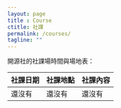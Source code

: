 ```yaml
---
layout: page
title : Course
ctitle: 社課
permalink: /courses/
tagline: ""
---
```


開源社的社課場時間與場地表：

<table>
  <thead>
    <tr>
      <th>社課日期</th>
      <th>社課地點</th>
      <th>社課內容</th>
    </tr>
  </thead>
  <tbody>
    <tr>
      <td>還沒有</td>
      <td>還沒有</td>
      <td>還沒有</td>
    </tr>
  </tbody>
</table>

